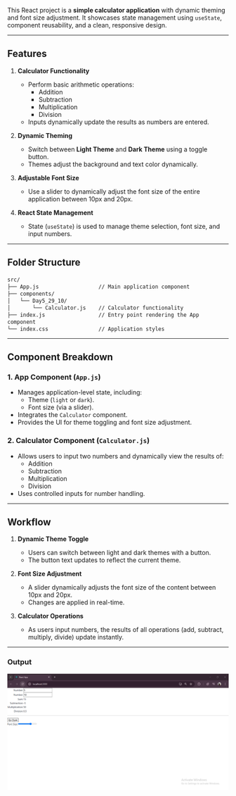 This React project is a **simple calculator application** with dynamic theming and font size adjustment. It showcases state management using `useState`, component reusability, and a clean, responsive design.

---

## Features

1. **Calculator Functionality**  
   - Perform basic arithmetic operations:
     - Addition
     - Subtraction
     - Multiplication
     - Division  
   - Inputs dynamically update the results as numbers are entered.  

2. **Dynamic Theming**  
   - Switch between **Light Theme** and **Dark Theme** using a toggle button.  
   - Themes adjust the background and text color dynamically.  

3. **Adjustable Font Size**  
   - Use a slider to dynamically adjust the font size of the entire application between 10px and 20px.

4. **React State Management**  
   - State (`useState`) is used to manage theme selection, font size, and input numbers.  

---

## Folder Structure

```
src/
├── App.js                   // Main application component
├── components/
│   └── Day5_29_10/
│       └── Calculator.js    // Calculator functionality
├── index.js                 // Entry point rendering the App component
└── index.css                // Application styles
```

---

## Component Breakdown

### 1. **App Component** (`App.js`)  
   - Manages application-level state, including:  
     - Theme (`light` or `dark`).  
     - Font size (via a slider).  
   - Integrates the `Calculator` component.  
   - Provides the UI for theme toggling and font size adjustment.  

### 2. **Calculator Component** (`Calculator.js`)  
   - Allows users to input two numbers and dynamically view the results of:  
     - Addition  
     - Subtraction  
     - Multiplication  
     - Division  
   - Uses controlled inputs for number handling.  

---

## Workflow

1. **Dynamic Theme Toggle**  
   - Users can switch between light and dark themes with a button.  
   - The button text updates to reflect the current theme.

2. **Font Size Adjustment**  
   - A slider dynamically adjusts the font size of the content between 10px and 20px.  
   - Changes are applied in real-time.

3. **Calculator Operations**  
   - As users input numbers, the results of all operations (add, subtract, multiply, divide) update instantly.  

---

### Output
![Output](./Output.png)  
